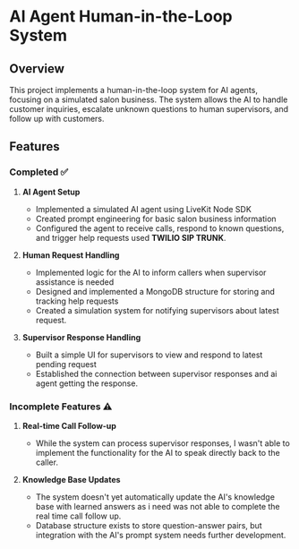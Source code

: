 # AI Agent Human-in-the-Loop System

## Overview

This project implements a human-in-the-loop system for AI agents, focusing on a simulated salon business. The system allows the AI to handle customer inquiries, escalate unknown questions to human supervisors, and follow up with customers.

## Features

### Completed ✅

1. **AI Agent Setup**

   - Implemented a simulated AI agent using LiveKit Node SDK
   - Created prompt engineering for basic salon business information
   - Configured the agent to receive calls, respond to known questions, and trigger help requests used **TWILIO SIP TRUNK**.

2. **Human Request Handling**

   - Implemented logic for the AI to inform callers when supervisor assistance is needed
   - Designed and implemented a MongoDB structure for storing and tracking help requests
   - Created a simulation system for notifying supervisors about latest request.

3. **Supervisor Response Handling**
   - Built a simple UI for supervisors to view and respond to latest pending request
   - Established the connection between supervisor responses and ai agent getting the response.

### Incomplete Features ⚠️

1. **Real-time Call Follow-up**

   - While the system can process supervisor responses, I wasn't able to implement the functionality for the AI to speak directly back to the caller.

2. **Knowledge Base Updates**
   - The system doesn't yet automatically update the AI's knowledge base with learned answers as i need was not able to complete the real time call follow up.
   - Database structure exists to store question-answer pairs, but integration with the AI's prompt system needs further development.
